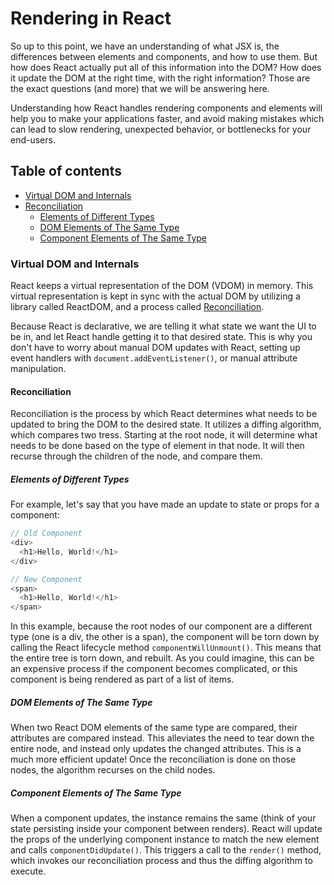 # Rendering in React

So up to this point, we have an understanding of what JSX is, the differences between elements and components, and how
to use them. But how does React actually put all of this information into the DOM? How does it update the DOM at the
right time, with the right information? Those are the exact questions (and more) that we will be answering here.

Understanding how React handles rendering components and elements will help you to make your applications faster, and
avoid making mistakes which can lead to slow rendering, unexpected behavior, or bottlenecks for your end-users.

## Table of contents
* [Virtual DOM and Internals](#virtual-dom-and-internals)
* [Reconciliation](#reconciliation)
  * [Elements of Different Types](#elements-of-different-types)
  * [DOM Elements of The Same Type](#dom-elements-of-the-same-type)
  * [Component Elements of The Same Type](#component-elements-of-the-same-type)
  
### <a name="virtual-dom-and-internals">Virtual DOM and Internals</a>

React keeps a virtual representation of the DOM (VDOM) in memory. This virtual representation is kept in sync with the
actual DOM by utilizing a library called ReactDOM, and a process
called <a href="https://reactjs.org/docs/reconciliation.html" target="_blank">Reconciliation<a/>.

Because React is declarative, we are telling it what state we want the UI to be in, and let React handle getting it to
that desired state. This is why you don't have to worry about manual DOM updates with React, setting up event handlers
with `document.addEventListener()`, or manual attribute manipulation.

#### <a name="reconciliation">Reconciliation</a>

Reconciliation is the process by which React determines what needs to be updated to bring the DOM to the desired state.
It utilizes a diffing algorithm, which compares two tress. Starting at the root node, it will determine what needs to be
done based on the type of element in that node. It will then recurse through the children of the node, and compare them.

##### <a name="elements-of-different-types">Elements of Different Types</a>

For example, let's say that you have made an update to state or props for a component:

```javascript
// Old Component
<div>
  <h1>Hello, World!</h1>
</div>

// New Component
<span>
  <h1>Hello, World!</h1>
</span>
```

In this example, because the root nodes of our component are a different type (one is a div, the other is a span), the
component will be torn down by calling the React lifecycle method `componentWillUnmount()`. This means that the entire
tree is torn down, and rebuilt. As you could imagine, this can be an expensive process if the component becomes
complicated, or this component is being rendered as part of a list of items.

##### <a name="dom-elements-of-the-same-type">DOM Elements of The Same Type</a>

When two React DOM elements of the same type are compared, their attributes are compared instead. This alleviates the
need to tear down the entire node, and instead only updates the changed attributes. This is a much more efficient
update! Once the reconciliation is done on those nodes, the algorithm recurses on the child nodes.

##### <a name="component-elements-of-the-same-type">Component Elements of The Same Type</a>

When a component updates, the instance remains the same (think of your state persisting inside your component between
renders). React will update the props of the underlying component instance to match the new element and
calls `componentDidUpdate()`. This triggers a call to the `render()` method, which invokes our reconciliation process
and thus the diffing algorithm to execute.
